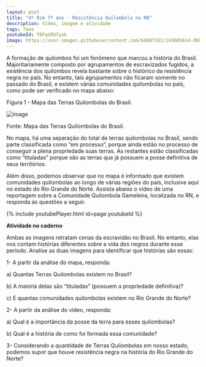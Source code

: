 ```yaml
---
layout: post
title: "4º Bim 7º ano - Resistência Quilombola no RN"
description: Vídeo, imagem e atividade
tags: 7ano
youtubeId: T6FqiRU7yok 
image: https://user-images.githubusercontent.com/64807181/143685614-d6b26443-2745-4198-a54a-ccb03d1219b5.png
---
```


A formação de quilombos foi um fenômeno que marcou a história do Brasil. Majoritariamente composto por agrupamentos de escravizados fugidos, a existência dos quilombos revela bastante sobre o histórico da resistência negra no país. No entanto, tais agrupamentos não ficaram somente no passado do Brasil, e existem várias comunidades quilombolas no país, como pode ser verificado no mapa abaixo:

Figura 1 - Mapa das Terras Quilombolas do Brasil.

![image](https://user-images.githubusercontent.com/64807181/143685614-d6b26443-2745-4198-a54a-ccb03d1219b5.png)

Fonte: Mapa das Terras Quilombolas do Brasil.

No mapa, há uma separação do total de terras quilombolas no Brasil, sendo parte classificada como “em processo”, porque ainda estão no processo de conseguir a plena propriedade suas terras. As restantes estão classificadas como “tituladas” porque são as terras que já possuem a posse definitiva de seus territórios.

Além disso, podemos observar que no mapa é informado que existem comunidades quilombolas ao longo de várias regiões do país, inclusive aqui no estado do Rio Grande do Norte. Assista abaixo o vídeo de uma reportagem sobre a Comunidade Quilombola Gameleira, localizada no RN, e responda às questões a seguir.

{% include youtubePlayer.html id=page.youtubeId %}

**Atividade no caderno**

Ambas as imagens retratam cenas da escravidão no Brasil. No entanto, elas nos contam histórias diferentes sobre a vida dos negros durante esse período. Analise as duas imagens para identificar que histórias são essas:

1- A partir da análise do mapa, responda:

a) Quantas Terras Quilombolas existem no Brasil?

b) A maioria delas são “tituladas” (possuem a propriedade definitiva)?

c) E quantas comunidades quilombolas existem no Rio Grande do Norte?

2- A partir da análise do vídeo, responda:

a) Qual é a importância da posse da terra para esses quilombolas? 

b) Qual é a história de como foi formada essa comunidade?

3- Considerando a quantidade de Terras Quilombolas em nosso estado, podemos supor que houve resistência negra na história do Rio Grande do Norte?
